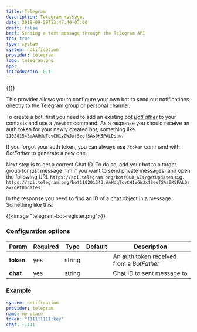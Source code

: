 ```yaml
---
title: Telegram
description: Telegram message.
date: 2019-09-29T13:47:40-07:00
draft: false
bref: Sending a text message through the Telegram API
toc: true
type: system
system: notification
provider: telegram
logo: telegram.png
app:
introducedIn: 0.1
---
```

{{<provider>}}

This provider allows you to configure your own bot to send out
notifications directly to the Telegram group or personal channel.

To create a bot, first you need to add an existing bot *[BotFather](https://telegram.me/botfather)*
to your contacts and use a `/newbot` command.
As a response you should receive an auth token for your newly created bot,
something like `110201543:AAHdqTcvCH1vGWJxfSeofSAs0K5PALDsaw`.

If you forgot your auth token, you can always use `/token` command
with *BotFather* to generate a new one.

Next step is to get a correct Chat ID. To do so, add your bot to a target group
(or just message him if you want to send private messages) and open the
following URL `https://api.telegram.org/botYOUR_KEY/getUpdates` e.g.
`https://api.telegram.org/bot110201543:AAHdqTcvCH1vGWJxfSeofSAs0K5PALDsaw/getUpdates`

In the response you need to find an ID of a chat object in a message.
Something like this:

{{<image "telegram-bot-register.png">}}

### Configuration options

| Param | Required | Type | Default | Description |
|-------|----------|------|---------|-------------|
| **token** | yes | string || An auth token received from a *BotFather* |
| **chat** | yes | string || Chat ID to sent message to |

### Example

```yaml
system: notification
provider: telegram
name: my place
token: "111111111:key"
chat: -1111
```
